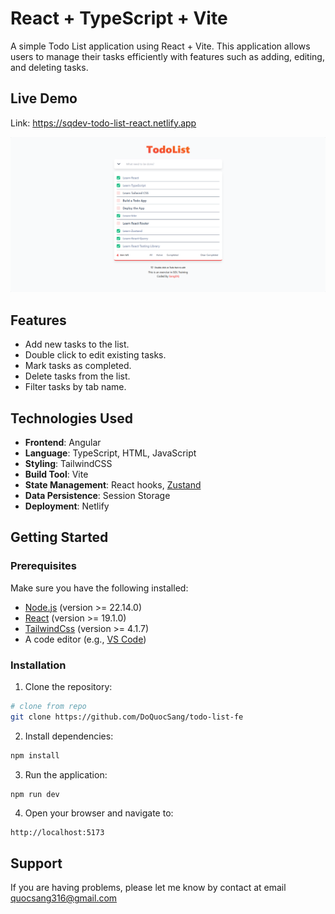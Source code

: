 # React + TypeScript + Vite

A simple Todo List application using React + Vite. This application allows users to manage their tasks efficiently with features such as adding, editing, and deleting tasks.

## Live Demo
Link: https://sqdev-todo-list-react.netlify.app
<p align="center">
  <img src="docs/todo-list-demo.png" />
</p>

## Features
- Add new tasks to the list.
- Double click to edit existing tasks.
- Mark tasks as completed.
- Delete tasks from the list.
- Filter tasks by tab name.

## Technologies Used

- **Frontend**: Angular
- **Language**: TypeScript, HTML, JavaScript
- **Styling**: TailwindCSS
- **Build Tool**: Vite
- **State Management**: React hooks, [Zustand](https://github.com/pmndrs/zustand)
- **Data Persistence**: Session Storage
- **Deployment**: Netlify

## Getting Started

### Prerequisites

Make sure you have the following installed:

- [Node.js](https://nodejs.org/) (version >= 22.14.0)
- [React](https://angular.io/cli) (version >= 19.1.0)
- [TailwindCss](https://tailwindcss.io/cli) (version >= 4.1.7)
- A code editor (e.g., [VS Code](https://code.visualstudio.com/))

### Installation

1. Clone the repository:
```bash
# clone from repo
git clone https://github.com/DoQuocSang/todo-list-fe
```

2. Install dependencies:
```bash
npm install
```

3. Run the application:
```bash
npm run dev
```

4. Open your browser and navigate to:
```
http://localhost:5173
```

## Support
If you are having problems, please let me know by contact at email quocsang316@gmail.com
